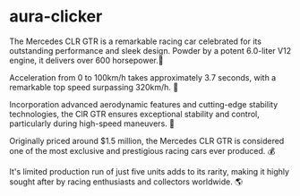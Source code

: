 # aura-clicker
The Mercedes CLR GTR is a remarkable racing car celebrated for its outstanding performance and sleek design. Powder by a potent 6.0-liter V12 engine, it delivers over 600 horsepower.🔧

Acceleration from 0 to 100km/h takes approximately 3.7 seconds, with a remarkable top speed surpassing 320km/h. 🥇

Incorporation advanced aerodynamic features and cutting-edge stability technologies, the ClR GTR ensures exceptional stability and control, particularly during high-speed maneuvers. 💨

Originally priced around $1.5 million, the Mercedes CLR GTR is considered one of the most exclusive and prestigious racing cars ever produced. 💰

It's limited production run of just five units adds to its rarity, making it highly sought after by racing enthusiasts and collectors worldwide. 🌎
